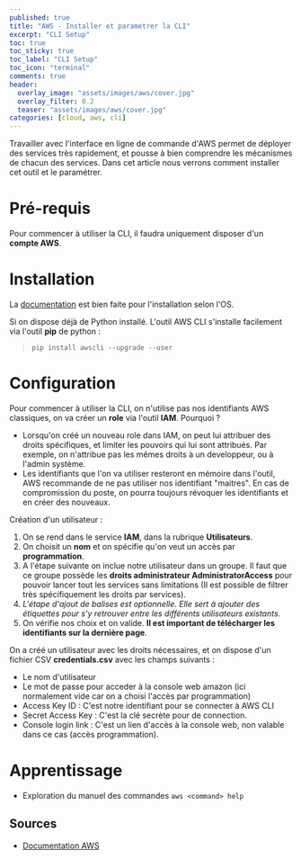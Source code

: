 ```yaml
---
published: true
title: "AWS - Installer et parametrer la CLI"
excerpt: "CLI Setup"
toc: true
toc_sticky: true
toc_label: "CLI Setup"
toc_icon: "terminal"
comments: true
header:
  overlay_image: "assets/images/aws/cover.jpg"
  overlay_filter: 0.2
  teaser: "assets/images/aws/cover.jpg"
categories: [cloud, aws, cli]
---
```


Travailler avec l'interface en ligne de commande d'AWS permet de déployer des services très rapidement, et pousse à bien comprendre les mécanismes de chacun des services. Dans cet article nous verrons comment installer cet outil et le paramétrer.

# Pré-requis

Pour commencer à utiliser la CLI, il faudra uniquement disposer d'un **compte AWS**.

# Installation

La [documentation](https://docs.aws.amazon.com/fr_fr/cli/latest/userguide/cli-chap-install.html) est bien faite pour l'installation selon l'OS.

Si on dispose déjà de Python installé. L'outil AWS CLI s'installe facilement via l'outil **pip** de python :

> `pip install awscli --upgrade --user`

# Configuration

Pour commencer à utiliser la CLI, on n'utilise pas nos identifiants AWS classiques, on va créer un **role** via l'outil **IAM**. Pourquoi ?
- Lorsqu'on créé un nouveau role dans IAM, on peut lui attribuer des droits spécifiques, et limiter les pouvoirs qui lui sont attribués. Par exemple, on n'attribue pas les mêmes droits à un developpeur, ou à l'admin système.
- Les identifiants que l'on va utiliser resteront en mémoire dans l'outil, AWS recommande de ne pas utiliser nos identifiant "maitres". En cas de compromission du poste, on pourra toujours révoquer les identifiants et en créer des nouveaux.

Création d'un utilisateur :
1. On se rend dans le service **IAM**, dans la rubrique **Utilisateurs**.
2. On choisit un **nom** et on spécifie qu'on veut un accès par **programmation**.
3. A l'étape suivante on inclue notre utilisateur dans un groupe. Il faut que ce groupe possède les **droits administrateur AdministratorAccess** pour pouvoir lancer tout les services sans limitations (Il est possible de filtrer très spécifiquement les droits par services).
4. *L'étape d'ajout de balises est optionnelle. Elle sert à ajouter des étiquettes pour s'y retrouver entre les différents utilisateurs existants.*
5. On vérifie nos choix et on valide. **Il est important de télécharger les identifiants sur la dernière page**.

On a créé un utilisateur avec les droits nécessaires, et on dispose d'un fichier CSV **credentials.csv** avec les champs suivants :
- Le nom d'utilisateur
- Le mot de passe pour acceder à la console web amazon (ici normalement vide car on a choisi l'accès par programmation)
- Access Key ID : C'est notre identifiant pour se connecter à AWS CLI
- Secret Access Key : C'est la clé secrète pour de connection.
- Console login link : C'est un lien d'accès à la console web, non valable dans ce cas (accès programmation).

# Apprentissage

- Exploration du manuel des commandes ```aws <command> help```

## Sources

- [Documentation AWS](https://docs.aws.amazon.com/index.html#lang/fr_fr)
